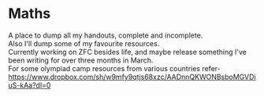 # Maths
A place to dump all my handouts, complete and incomplete.\
Also I'll dump some of my favourite resources.\
Currently working on ZFC besides life, and maybe release something I've been writing for over three months in March.\
For some olympiad camp resources from various countries refer-\
https://www.dropbox.com/sh/w9mfy9qtjs68xzc/AADnnQKWONBsboMGVDiuS-kAa?dl=0
